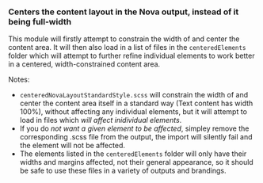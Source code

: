 ### Centers the content layout in the Nova output, instead of it being full-width

This module will firstly attempt to constrain the width of and center the content area. It will then also load in a list of files in the ```centeredElements``` folder which will attempt to further refine individual elements to work better in a centered, width-constrained content area.

Notes:
- ```centeredNovaLayoutStandardStyle.scss``` will constrain the width of and center the content area itself in a standard way (Text content has width 100%), without affecting any individual elements, but it will attempt to load in files which *will affect inidividual elements*.
- If you do *not want a given element to be affected*, simpley remove the corresponding .scss file from the output, the import will silently fail and the element will not be affected.
- The elements listed in the ```centeredElements``` folder will only have their widths and margins affected, not their general appearance, so it should be safe to use these files in a variety of outputs and brandings.
